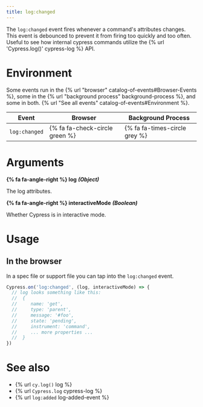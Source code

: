 ```yaml
---
title: log:changed
---
```


The `log:changed` event fires whenever a command's attributes changes. This event is debounced to prevent it from firing too quickly and too often. Useful to see how internal cypress commands utilize the {% url 'Cypress.log()' cypress-log %} API.

# Environment

Some events run in the {% url "browser" catalog-of-events#Browser-Events %}, some in the {% url "background process" background-process %}, and some in both. {% url "See all events" catalog-of-events#Environment %}.

Event | Browser | Background Process
--- | --- | ---
`log:changed` | {% fa fa-check-circle green %} | {% fa fa-times-circle grey %}

# Arguments

**{% fa fa-angle-right %} log** ***(Object)***

The log attributes.

**{% fa fa-angle-right %} interactiveMode** ***(Boolean)***

Whether Cypress is in interactive mode.

# Usage

## In the browser

In a spec file or support file you can tap into the `log:changed` event.

```javascript
Cypress.on('log:changed', (log, interactiveMode) => {
  // log looks something like this:
  //  {
  //     name: 'get',
  //     type: 'parent',
  //     message: '#foo',
  //     state: 'pending',
  //     instrument: 'command',
  //     ... more properties ...
  //  }
})
```

# See also

- {% url `cy.log()` log %}
- {% url `Cypress.log` cypress-log %}
- {% url `log:added` log-added-event %}